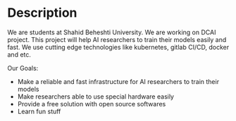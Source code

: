 # Description

We are students at Shahid Beheshti University. We are working on DCAI project. This project will help AI researchers to train their models easily and fast. We use cutting edge technologies like kubernetes, gitlab CI/CD, docker and etc.

Our Goals:

* Make a reliable and fast infrastructure for AI researchers to train their models
* Make researchers able to use special hardware easily
* Provide a free solution with open source softwares
* Learn fun stuff

